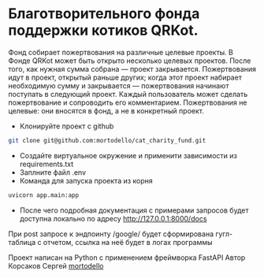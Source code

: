 # Благотворительного фонда поддержки котиков QRKot.

Фонд собирает пожертвования на различные целевые проекты. В Фонде QRKot может быть открыто несколько целевых проектов. После того, как нужная сумма собрана — проект закрывается.
Пожертвования идут в проект, открытый раньше других; когда этот проект набирает необходимую сумму и закрывается — пожертвования начинают поступать в следующий проект.
Каждый пользователь может сделать пожертвование и сопроводить его комментарием. Пожертвования не целевые: они вносятся в фонд, а не в конкретный проект. 

- Клонируйте проект с github 
```sh
git clone git@github.com:mortodello/cat_charity_fund.git
```
- Создайте виртуальное окружение и применити зависимости из requirements.txt
- Заплните файл .env
- Команда для запуска проекта из корня 
```sh
uvicorn app.main:app
```
- После чего подробная документация с примерами запросов будет доступна локально по    адресу http://127.0.0.1:8000/docs

При post запросе к эндпоинту /google/ будет сформирована гугл-таблица с отчетом,
ссылка на неё будет в логах программы 

Проект написан на Python с применением фреймворка FastAPI
Автор Корсаков Сергей [mortodello](https://github.com/mortodello/cat_charity_fund.git)